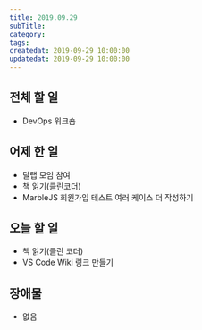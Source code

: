 ```yaml
---
title: 2019.09.29
subTitle: 
category: 
tags: 
createdat: 2019-09-29 10:00:00
updatedat: 2019-09-29 10:00:00
---
```


## 전체 할 일

* DevOps 워크숍

## 어제 한 일

* 달랩 모임 참여
* 책 읽기(클린코더)
* MarbleJS 회원가입 테스트 여러 케이스 더 작성하기

## 오늘 할 일

* 책 읽기(클린 코더)
* VS Code Wiki 링크 만들기

## 장애물

* 없음